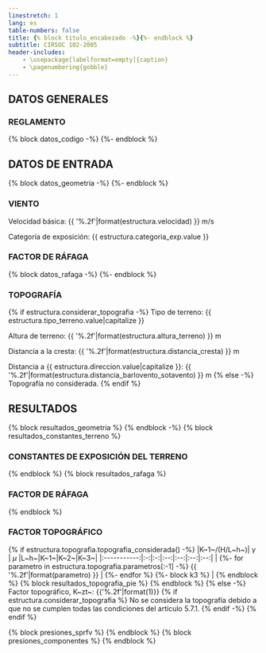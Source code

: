 ```yaml
---
linestretch: 1
lang: es
table-numbers: false
title: {% block titulo_encabezado -%}{%- endblock %}
subtitle: CIRSOC 102-2005
header-includes:
    - \usepackage[labelformat=empty]{caption}
    - \pagenumbering{gobble}
---
```


## DATOS GENERALES
### REGLAMENTO
{% block datos_codigo -%}
{%- endblock %}

## DATOS DE ENTRADA
{% block datos_geometria -%}
{%- endblock %}

### VIENTO
Velocidad básica: {{ '%.2f'|format(estructura.velocidad) }} m/s

Categoría de exposición: {{ estructura.categoria_exp.value }}

### FACTOR DE RÁFAGA
{% block datos_rafaga -%}
{%- endblock %}

### TOPOGRAFÍA
{% if estructura.considerar_topografia -%}
Tipo de terreno: {{ estructura.tipo_terreno.value|capitalize }}

Altura de terreno: {{ '%.2f'|format(estructura.altura_terreno) }} m

Distancia a la cresta: {{ '%.2f'|format(estructura.distancia_cresta) }} m

Distancia a {{ estructura.direccion.value|capitalize }}: {{ '%.2f'|format(estructura.distancia_barlovento_sotavento) }} m
{% else -%}
Topografía no considerada.
{% endif %}
## RESULTADOS
{% block resultados_geometria %}
{% endblock -%}
{% block resultados_constantes_terreno %}
### CONSTANTES DE EXPOSICIÓN DEL TERRENO
{% endblock %}
{% block resultados_rafaga %}
### FACTOR DE RÁFAGA
{% endblock %}

### FACTOR TOPOGRÁFICO
{% if estructura.topografia.topografia_considerada() -%}
|K~1~/(H/L~h~)| $\gamma$ | $\mu$ |L~h~|K~1~|K~2~|K~3~|
|:-----------:|:-:|:-:|:--:|:--:|:--:|:--:|
|
{%- for parametro in estructura.topografia.parametros[:-1] -%}
{{ '%.2f'|format(parametro) }} |
{%- endfor %}
{%- block k3 %} |
{% endblock %}
{% block resultados_topografia_pie %}
{% endblock %}
{% else -%}
Factor topográfico, K~zt~: {{'%.2f'|format(1)}}
{% if estructura.considerar_topografia %}
No se considera la topografía debido a que no se cumplen todas las condiciones del artículo 5.7.1.
{% endif -%}
{% endif %}

{% block presiones_sprfv %}
{% endblock %}
{% block presiones_componentes %}
{% endblock %}
